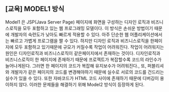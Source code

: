 ## [교육] MODEL1 방식  

Model1 은 JSP(Java Server Page) 페이지에 화면을 구성하는 디자인 로직과 비즈니스로직을 모두 포함하고 있는 웹 프로그래밍 모델이다.
이 방식은 손쉬운 방법이기 때문에 개발자의 숙련도가 낮아도 빠르게 적용할 수 있다.
아주 단순한 웹 어플리케이션에서는 빠르고 가볍게 프로그램을 짤 수 있다.
하지만 디자인 로직과 비즈니스로직을 한페이지에 모두 포함하고 있기때문에 규모가 커질수록 작업이 어려워진다.
작업이 어려워지는 원인은 디자인로직과 비즈니스로직이 같은페이지에서 존재하는 것이다.
디자인로직과 비즈니스로직이 한 페이지에 존재하기 때문에 프로젝트가 복잡할수록 코드의 라인수가 늘어나게된다.
그러면 한 페이지의 코드가 복잡해 유지보수가 어려워진다.,
또, 퍼블리셔와 개발자가 같은 페이지의 코드를 변경해야하기 때문에 실수로 서로의 코드를 건드리는 실수가 있을 수 있다.
또한 자바코드가 HTML 코드 사이에 존재하기 때문에 디버깅이 용이하지 않다.
이러한 문제들을 해결하기 위해 Model2 방식이 등장하게 된다.
 
